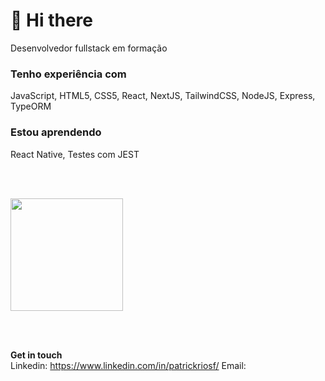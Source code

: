 # 🖖 Hi there

Desenvolvedor fullstack em formação

### Tenho experiência com
JavaScript, HTML5, CSS5, React, NextJS, TailwindCSS, NodeJS, Express, TypeORM

### Estou aprendendo
React Native, Testes com JEST

<br/><br/>

<a href="https://github.com/patrickrios">
    <img height="180em" src="https://github-readme-stats.vercel.app/api?username=patrickrios&theme=react&show_icons=true" />
</a>

<br/><br/>

**Get in touch**
<br/>
Linkedin: <a href="https://www.linkedin.com/in/patrickriosf/">https://www.linkedin.com/in/patrickriosf/</a>
Email: <a href="mailto:patrick.33.rios@hotmail.com"></a>
